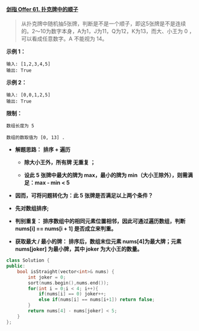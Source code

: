 #### [剑指 Offer 61. 扑克牌中的顺子](https://leetcode-cn.com/problems/bu-ke-pai-zhong-de-shun-zi-lcof/)

> 从扑克牌中随机抽5张牌，判断是不是一个顺子，即这5张牌是不是连续的。2～10为数字本身，A为1，J为11，Q为12，K为13，而大、小王为 0 ，可以看成任意数字。A 不能视为 14。



**示例 1：**

```
输入: [1,2,3,4,5]
输出: True
```

**示例 2：**

```
输入: [0,0,1,2,5]
输出: True
```

**限制：**

```
数组长度为 5 

数组的数取值为 [0, 13] .
```

* **解题思路：** **排序 + 遍历**

  * **除大小王外，所有牌 无重复 ；**

  * **设此 5 张牌中最大的牌为 max，最小的牌为 min（大小王除外），则需满足：max - min < 5**
  
* **因而，可将问题转化为：此 5 张牌是否满足以上两个条件？**
  
* **先对数组排序;**

* **判别重复： 排序数组中的相同元素位置相邻，因此可通过遍历数组，判断  nums[i] == nums[i + 1]   ​是否成立来判重。**

* **获取最大 / 最小的牌： 排序后，数组末位元素 nums[4] ​为最大牌；元素nums[joker] 为最小牌，其中 joker 为大小王的数量。**


```c++
class Solution {
public:
    bool isStraight(vector<int>& nums) {
        int joker = 0;
        sort(nums.begin(),nums.end());
        for(int i = 0;i < 4; i++){
            if(nums[i] == 0) joker++;
            else if(nums[i] == nums[i+1]) return false;
        }
        return nums[4] - nums[joker] < 5;
    }
};
```


